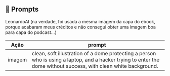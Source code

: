 ## 🧠 Prompts


LeonardoAI (na verdade, foi usada a mesma imagem da capa do ebook, porque acabaram meus créditos e não consegui obter uma imagem boa para capa do podcast...)

|   Ação   | prompt                                                                                                                                                                                                                                                                         |
| :------: | ------------------------------------------------------------------------------------------------------------------------------------------------------------------------------------------------------------------------------------------------------------------------------ |
|  imagem  | clean, soft illustration of a dome protecting a person who is using a laptop, and a hacker trying to enter the dome without success, with clean white background. |

